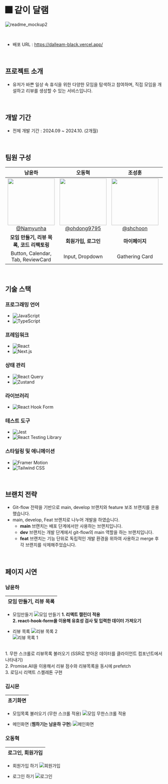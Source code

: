 # 🎆 같이 달램

![readme_mockup2](https://velog.velcdn.com/images/yeonna18k/post/e42bf06c-fb1c-4cba-8a30-d80a0c394cf1/image.png)

<br>

- 배포 URL : https://dalleam-black.vercel.app/

<br>

## 프로젝트 소개

- 유저가 바쁜 일상 속 휴식을 위한 다양한 모임을 탐색하고 참여하며, 직접 모임을 개설하고 리뷰를 생성할 수 있는 서비스입니다.

<br>

## 개발 기간

- 전체 개발 기간 : 2024.09 ~ 2024.10. (2개월)

<br>

## 팀원 구성

<div align="center">

|                                                              **남윤하**                                                               |                                                                **오동혁**                                                                |                                                             **조성훈**                                                             |                                                               **김시몬**                                                               |
| :-----------------------------------------------------------------------------------------------------------------------------------: | :--------------------------------------------------------------------------------------------------------------------------------------: | :--------------------------------------------------------------------------------------------------------------------------------: | :------------------------------------------------------------------------------------------------------------------------------------: |
| [<img src="https://avatars.githubusercontent.com/u/108773845?v=4" height=150 width=150> <br/> @Namyunha](https://github.com/Namyunha) | [<img src="https://avatars.githubusercontent.com/u/65821619?v=4" height=150 width=150> <br/> @ohdong9795](https://github.com/ohdong9795) | [<img src="https://avatars.githubusercontent.com/u/87121448?v=4" height=150 width=150> <br/> @shchoon](https://github.com/shchoon) | [<img src="https://avatars.githubusercontent.com/u/77772647?v=4" height=150 width=150> <br/> @Simon1476](https://github.com/Simon1476) |
|                                               **모임 만들기, 리뷰 목록, 코드 리팩토링**                                               |                                                           **회원가입, 로그인**                                                           |                                                           **마이페이지**                                                           |                                                              **모임목록**                                                              |
|                                                   Button, Calendar, Tab, ReviewCard                                                   |                                                             Input, Dropdown                                                              |                                                           Gathering Card                                                           |                                                                 Modal                                                                  |

</div>

<br>

## 기술 스택

### **프로그래밍 언어**

- ![JavaScript](https://img.shields.io/badge/-JavaScript-F7DF1E?logo=JavaScript&logoColor=black&style=flat-square)
- ![TypeScript](https://img.shields.io/badge/-TypeScript-3178C6?logo=TypeScript&logoColor=white&style=flat-square)

### **프레임워크**

- ![React](https://img.shields.io/badge/-React-61DAFB?logo=React&logoColor=black&style=flat-square)
- ![Next.js](https://img.shields.io/badge/-Next.js-000000?logo=next.js&logoColor=white&style=flat-square)

### **상태 관리**

- ![React Query](https://img.shields.io/badge/-React%20Query-FF4154?logo=React%20Query&logoColor=white&style=flat-square)
- ![Zustand](https://img.shields.io/badge/-Zustand-FFDD00?style=flat-square&logoColor=black)

### **라이브러리**

- ![React Hook Form](https://img.shields.io/badge/-React%20Hook%20Form-EC5990?style=flat-square&logo=react&logoColor=white)

### **테스트 도구**

- ![Jest](https://img.shields.io/badge/-Jest-C21325?logo=Jest&logoColor=white&style=flat-square)
- ![React Testing Library](https://img.shields.io/badge/-React%20Testing%20Library-E33332?logo=testing-library&logoColor=white&style=flat-square)

### **스타일링 및 애니메이션**

- ![Framer Motion](https://img.shields.io/badge/-Framer%20Motion-0055FF?logo=framer&logoColor=white&style=flat-square)
- ![Tailwind CSS](https://img.shields.io/badge/-Tailwind%20CSS-38B2AC?logo=tailwind-css&logoColor=white&style=flat-square)

<br>

## 브랜치 전략

- Git-flow 전략을 기반으로 main, develop 브랜치와 feature 보조 브랜치를 운용했습니다.
- main, develop, Feat 브랜치로 나누어 개발을 하였습니다.
  - **main** 브랜치는 배포 단계에서만 사용하는 브랜치입니다.
  - **dev** 브랜치는 개발 단계에서 git-flow의 main 역할을 하는 브랜치입니다.
  - **feat** 브랜치는 기능 단위로 독립적인 개발 환경을 위하여 사용하고 merge 후 각 브랜치를 삭제해주었습니다.

<br>

## 페이지 시연

### 남윤하

| 모임 만들기, 리뷰 목록 |
|----------|

- 모임만들기
![모임 만들기](https://github.com/user-attachments/assets/b2f55ab2-6663-45e1-b085-91c8e13fa85e)
  **1. 리액트 캘린더 적용 <br>**
  **2. react-hook-form을 이용해 유효성 검사 및 입력한 데이터 가져오기**

- 리뷰 목록
![리뷰 목록 2](https://github.com/user-attachments/assets/049bef3b-e43a-4ff0-afc5-1707b856a352) <br>
![리뷰 목록 1](https://github.com/user-attachments/assets/bed2dfc8-b8cd-4317-af6c-21202f12502f)

<br>
  1. 무한 스크롤로 리뷰목록 불러오기 (SSR로 받아온 데이터를 클라이언트 컴포넌트에서 나타내기)
  <br>
  2. Promise.All을 이용해서 리뷰 점수와 리뷰목록을 동시에 prefetch 
  <br>
  3. 로딩시 리액트 스켈레톤 구현
    
  


### 김시몬 

| 초기화면 |
|----------|

- 모임목록 불러오기 (무한 스크롤 적용)
![모임 무한스크롤 적용](https://github.com/user-attachments/assets/d7586c97-97b2-4518-b21e-bb320f06a7b6)

- 메인화면 (**찜하기는 남윤하 구현**)
  ![메인화면](https://github.com/user-attachments/assets/00eaf310-a473-433a-bee5-76c7f0975659)


### 오동혁

| 로그인, 회원가입 |
|----------|

- 회원가입 하기
![회원가입](https://github.com/user-attachments/assets/63ff7e53-397c-4454-801d-ff4015b49042)


- 로그인 하기
![로그인](https://github.com/user-attachments/assets/5896c093-6815-497c-9432-8f28dbe131d6)





